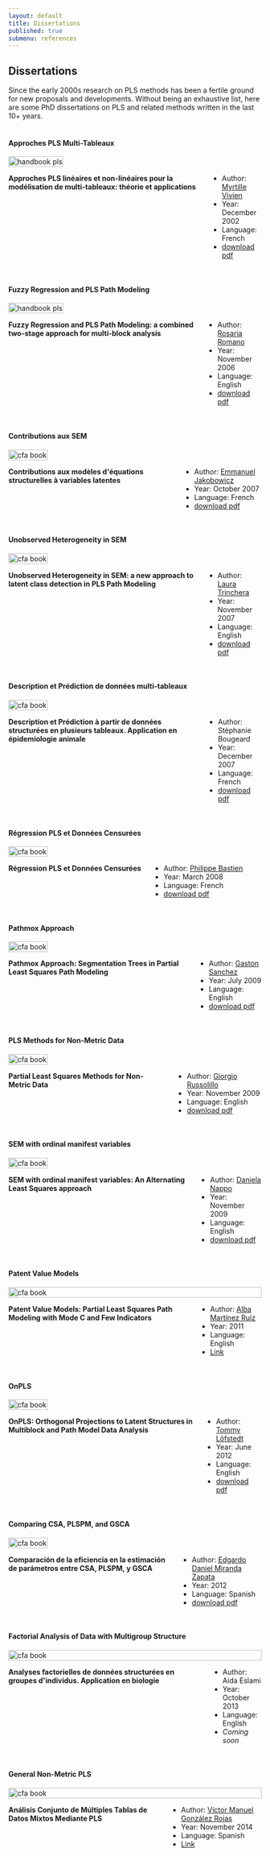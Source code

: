 ```yaml
---
layout: default
title: Dissertations
published: true
submenu: references
---
```


## Dissertations ##
Since the early 2000s research on PLS methods has been a fertile ground for new 
proposals and developments. Without being an exhaustive list, here are some 
PhD dissertations on PLS and related methods written in the last 10+ years.
<br>
<br>

#### Approches PLS Multi-Tableaux ####
<div class="container">
  <div class="three columns">
    <a href="http://www.myrtille.org/these/theseMV.pdf" target="_blank"><img src="/images/thesis_vivien.png" alt="handbook pls" width="100%"></a>
  </div>
  <div class="ten columns">
  <p><b>Approches PLS linéaires et non-linéaires pour la modélisation de multi-tableaux: théorie et applications</b></p>
  <ul>
    <li>Author: <a href="http://www.myrtille.org/these.htm" target="_blank">Myrtille Vivien</a></li>
    <li>Year: December 2002</li>
    <li>Language: French</li>
    <li>
    <a href="http://www.myrtille.org/these/theseMV.pdf" target="_blank">download pdf</a></li>
  </ul>
  </div>
</div>
&nbsp;

#### Fuzzy Regression and PLS Path Modeling ####
<div class="container">
  <div class="three columns">
    <a href="http://www.fedoa.unina.it/1635/1/Romano_Rosaria_Statistica.pdf" target="_blank"><img src="/images/thesis_romano.png" alt="handbook pls" width="100%"></a>
  </div>
  <div class="ten columns">
  <p><b>Fuzzy Regression and PLS Path Modeling: a combined two-stage approach for multi-block analysis</b></p>
  <ul>
    <li>Author: <a href="http://www.ecostat.unical.it/romano/" target="_blank">Rosaria Romano</a></li>
    <li>Year: November 2006</li>
    <li>Language: English</li>
    <li>
    <a href="http://www.fedoa.unina.it/1635/1/Romano_Rosaria_Statistica.pdf" target="_blank">download pdf</a></li>
  </ul>
  </div>
</div>
&nbsp;

#### Contributions aux SEM ####
<div class="container">
  <div class="three columns">
    <a href="http://tel.archives-ouvertes.fr/docs/00/26/71/21/PDF/these_modeles_struct_EJakobowicz.pdf" target="_blank"><img src="/images/thesis_jakobowicz.png" alt="cfa book" width="100%"></a>
  </div>
  <div class="ten columns">
  <p><b>Contributions aux modèles d'équations structurelles à variables latentes</b></p>
  <ul>
    <li>Author: <a href="http://fr.linkedin.com/pub/emmanuel-jakobowicz/a/75a/830" target="_blank">Emmanuel Jakobowicz</a></li>
    <li>Year: October 2007</li>
    <li>Language: French</li>
    <li>
    <a href="http://tel.archives-ouvertes.fr/docs/00/26/71/21/PDF/these_modeles_struct_EJakobowicz.pdf" target="_blank">download pdf</a></li>
  </ul>
  </div>
</div>
&nbsp;

#### Unobserved Heterogeneity in SEM ####
<div class="container">
  <div class="three columns">
    <a href="http://www.fedoa.unina.it/2702/1/Trinchera_Statistica.pdf" target="_blank"><img src="/images/thesis_trinchera.png" alt="cfa book" width="100%"></a>
  </div>
  <div class="ten columns">
  <p><b>Unobserved Heterogeneity in SEM: a new approach to latent class detection in PLS Path Modeling</b></p>
  <ul>
    <li>Author: <a href="http://fr.linkedin.com/pub/emmanuel-jakobowicz/a/75a/830" target="_blank">Laura Trinchera</a></li>
    <li>Year: November 2007</li>
    <li>Language: English</li>
    <li>
    <a href="http://www.fedoa.unina.it/2702/1/Trinchera_Statistica.pdf" target="_blank">download pdf</a></li>
  </ul>
  </div>
</div>
&nbsp;

#### Description et Prédiction de données multi-tableaux ####
<div class="container">
  <div class="three columns">
    <a href="http://tel.archives-ouvertes.fr/docs/00/26/75/95/PDF/thesebougeard.pdf" target="_blank"><img src="/images/thesis_bougeard.png" alt="cfa book" width="100%"></a>
  </div>
  <div class="ten columns">
  <p><b>Description et Prédiction à partir de données structurées en plusieurs tableaux. Application en épidemiologie animale</b></p>
  <ul>
    <li>Author: Stéphanie Bougeard</li>
    <li>Year: December 2007</li>
    <li>Language: French</li>
    <li>
    <a href="http://tel.archives-ouvertes.fr/docs/00/26/75/95/PDF/thesebougeard.pdf" target="_blank">download pdf</a></li>
  </ul>
  </div>
</div>
&nbsp;

#### Régression PLS et Données Censurées ####
<div class="container">
  <div class="three columns">
    <a href="http://tel.archives-ouvertes.fr/docs/00/26/83/44/PDF/These_CNAM_2008_PBastien_Regression_PLS_et_donnees_censurees.pdf" target="_blank"><img src="/images/thesis_bastien.png" alt="cfa book" width="100%"></a>
  </div>
  <div class="ten columns">
  <p><b>Régression PLS et Données Censurées</b></p>
  <ul>
    <li>Author: <a href="https://fr.linkedin.com/pub/philippe-bastien/38/247/b41/en" target="_blank">Philippe Bastien</a></li>
    <li>Year: March 2008</li>
    <li>Language: French</li>
    <li>
    <a href="http://tel.archives-ouvertes.fr/docs/00/26/83/44/PDF/These_CNAM_2008_PBastien_Regression_PLS_et_donnees_censurees.pdf" target="_blank">download pdf</a></li>
  </ul>
  </div>
</div>
&nbsp;

#### Pathmox Approach ####
<div class="container">
  <div class="three columns">
    <a href="http://gastonsanchez.com/thesis/pathmox-approach-thesis-gaston-sanchez.pdf" target="_blank"><img src="/images/thesis_sanchez.png" alt="cfa book" width="100%"></a>
  </div>
  <div class="ten columns">
  <p><b>Pathmox Approach: Segmentation Trees in Partial Least Squares Path Modeling</b></p>
  <ul>
    <li>Author: <a href="http://gastonsanchez.com/about" target="_blank">Gaston Sanchez</a></li>
    <li>Year: July 2009</li>
    <li>Language: English</li>
    <li>
    <a href="http://gastonsanchez.com/thesis/pathmox-approach-thesis-gaston-sanchez.pdf" target="_blank">download pdf</a></li>
  </ul>
  </div>
</div>
&nbsp;

#### PLS Methods for Non-Metric Data ####
<div class="container">
  <div class="three columns">
    <a href="http://www.fedoa.unina.it/4216/1/1thesis_russolillo.pdf" target="_blank"><img src="/images/thesis_russolillo.png" alt="cfa book" width="100%"></a>
  </div>
  <div class="ten columns">
  <p><b>Partial Least Squares Methods for Non-Metric Data</b></p>
  <ul>
    <li>Author: <a href="http://cnam.academia.edu/GiorgioRussolillo" target="_blank">Giorgio Russolillo</a></li>
    <li>Year: November 2009</li>
    <li>Language: English</li>
    <li>
    <a href="http://www.fedoa.unina.it/4216/1/1thesis_russolillo.pdf" target="_blank">download pdf</a></li>
  </ul>
  </div>
</div>
&nbsp;

#### SEM with ordinal manifest variables ####
<div class="container">
  <div class="three columns">
    <a href="http://www.fedoa.unina.it/4264/1/phd_thesis_Nappo_Daniela.pdf" target="_blank"><img src="/images/thesis_nappo.png" alt="cfa book" width="100%"></a>
  </div>
  <div class="ten columns">
  <p><b>SEM with ordinal manifest variables: An Alternating Least Squares approach</b></p>
  <ul>
    <li>Author: <a href="http://it.linkedin.com/pub/daniela-nappo/22/93b/8b1" target="_blank">Daniela Nappo</a></li>
    <li>Year: November 2009</li>
    <li>Language: English</li>
    <li>
    <a href="http://www.fedoa.unina.it/4264/1/phd_thesis_Nappo_Daniela.pdf" target="_blank">download pdf</a></li>
  </ul>
  </div>
</div>
&nbsp;

#### Patent Value Models ####
<div class="container">
  <div class="three columns">
    <img src="/images/thesis_martinez.png" alt="cfa book" width="100%">
  </div>
  <div class="ten columns">
  <p><b>Patent Value Models: Partial Least Squares Path Modeling with Mode C and Few Indicators</b></p>
  <ul>
    <li>Author: <a href="http://cl.linkedin.com/pub/alba-martinez-ruiz/1/a62/86" target="_blank">Alba Martínez Ruíz</a></li>
    <li>Year: 2011</li>
    <li>Language: English</li>
    <li>
    <a href="http://dialnet.unirioja.es/servlet/tesis?codigo=22084" target="_blank">Link</a></li>
  </ul>
  </div>
</div>
&nbsp;

#### OnPLS  ####
<div class="container">
  <div class="three columns">
    <a href="http://www.diva-portal.org/smash/get/diva2:526803/FULLTEXT01.pdf" target="_blank"><img src="/images/thesis_lofstedt.png" alt="cfa book" width="100%"></a>
  </div>
  <div class="ten columns">
  <p><b>OnPLS: Orthogonal Projections to Latent Structures in Multiblock and Path Model Data Analysis </b></p>
  <ul>
     <li>Author: <a href="http://se.linkedin.com/pub/tommy-l%C3%B6fstedt/a2/82/925" target="_blank">Tommy Löfstedt</a></li>
    <li>Year: June 2012</li>
    <li>Language: English</li>
   <li>
    <a href="http://www.diva-portal.org/smash/get/diva2:526803/FULLTEXT01.pdf" target="_blank">download pdf</a></li>
  </ul>
  </div>
</div>
&nbsp;

#### Comparing CSA, PLSPM, and GSCA  ####
<div class="container">
  <div class="three columns">
    <a href="https://repositorio.uam.es/bitstream/handle/10486/11770/58198_miranda_zapata_edgardo_daniel.pdf?sequence=1" target="_blank"><img src="/images/thesis_miranda.png" alt="cfa book" width="100%"></a>
  </div>
  <div class="ten columns">
  <p><b>Comparación de la eficiencia en la estimación de parámetros entre CSA, PLSPM, y GSCA</b></p>
  <ul>
     <li>Author: <a href="https://cl.linkedin.com/pub/edgardo-daniel-miranda-zapata/32/4b9/975" target="_blank">Edgardo Daniel Miranda Zapata</a></li>
    <li>Year: 2012</li>
    <li>Language: Spanish</li>
   <li>
    <a href="https://repositorio.uam.es/bitstream/handle/10486/11770/58198_miranda_zapata_edgardo_daniel.pdf?sequence=1" target="_blank">download pdf</a></li>
  </ul>
  </div>
</div>
&nbsp;

#### Factorial Analysis of Data with Multigroup Structure  ####
<div class="container">
  <div class="three columns">
    <img src="/images/thesis_eslami.png" alt="cfa book" width="100%">
  </div>
  <div class="ten columns">
  <p><b>Analyses factorielles de données structurées en groupes d'individus. Application en biologie</b></p>
  <ul>
    <li>Author: Aida Eslami</li>
    <li>Year: October 2013</li>
    <li>Language: English</li>
    <li><em>Coming soon</em></li>
  </ul>
  </div>
</div>
&nbsp;

#### General Non-Metric PLS  ####
<div class="container">
  <div class="three columns">
    <img src="/images/thesis_gonzalez.png" alt="cfa book" width="100%">
  </div>
  <div class="ten columns">
  <p><b>Análisis Conjunto de Múltiples Tablas de Datos Mixtos Mediante PLS</b></p>
  <ul>
    <li>Author: <a href="http://scienti1.colciencias.gov.co:8081/cvlac/visualizador/generarCurriculoCv.do?cod_rh=0000473529" target="_blank">Víctor Manuel González Rojas</a></li>
    <li>Year: November 2014</li>
    <li>Language: Spanish</li>
    <li><a href="http://www.tdx.cat/bitstream/handle/10803/284659/TVMGR1de1%20.pdf" target="_blank">Link</a></li>
  </ul>
  </div>
</div>
&nbsp;